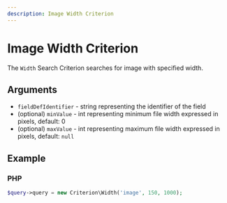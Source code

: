 ```yaml
---
description: Image Width Criterion
---
```


# Image Width Criterion

The `Width` Search Criterion searches for image with specified width.

## Arguments

- `fieldDefIdentifier` - string representing the identifier of the field
- (optional) `minValue` - int representing minimum file width expressed in pixels, default: 0
- (optional) `maxValue` - int representing maximum file width expressed in pixels, default: `null`

## Example

### PHP

``` php
$query->query = new Criterion\Width('image', 150, 1000);
```
